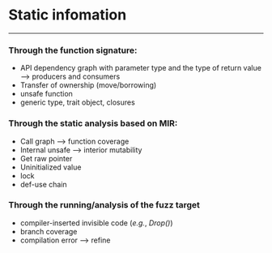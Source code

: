 # Static infomation

----------

### Through the function signature:
- API dependency graph with parameter type and the type of return value --> producers and consumers
- Transfer of ownership (move/borrowing)
- unsafe function
- generic type, trait object, closures


### Through the static analysis based on MIR:
- Call graph --> function coverage 
- Internal unsafe --> interior mutability
- Get raw pointer
- Uninitialized value
- lock
- def-use chain


### Through the running/analysis of the fuzz target
- compiler-inserted invisible code (*e.g.*, *Drop()*)
- branch coverage
- compilation error --> refine 
